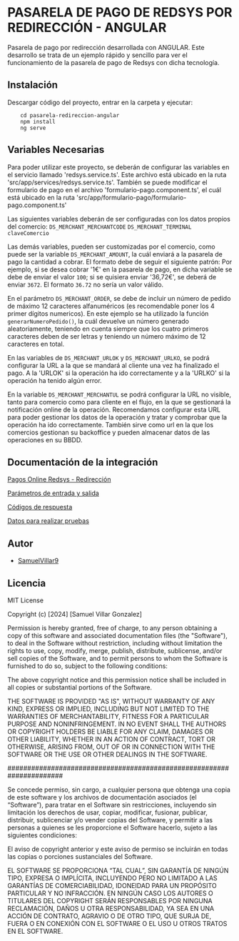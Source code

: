 
# PASARELA DE PAGO DE REDSYS POR REDIRECCIÓN - ANGULAR

Pasarela de pago por redirección desarrollada con ANGULAR.
Este desarrollo se trata de un ejemplo rápido y sencillo para ver el funcionamiento de la pasarela de pago de Redsys con dicha tecnología.

## Instalación

Descargar código del proyecto, entrar en la carpeta y ejecutar:

```
    cd pasarela-redireccion-angular
    npm install
    ng serve
```

    
## Variables Necesarias

Para poder utilizar este proyecto, se deberán de configurar las variables en el servicio llamado 'redsys.service.ts'. Este archivo está ubicado en la ruta 'src/app/services/redsys.service.ts'. También se puede modificar el formulario de pago en el archivo 'formulario-pago.component.ts', el cuál está ubicado en la ruta 'src/app/formulario-pago/formulario-pago.component.ts'

Las siguientes variables deberán de ser configuradas con los datos propios del comercio:
`DS_MERCHANT_MERCHANTCODE`
`DS_MERCHANT_TERMINAL`
`claveComercio`

Las demás variables, pueden ser customizadas por el comercio, como puede ser la variable `DS_MERCHANT_AMOUNT`, la cuál enviará a la pasarela de pago la cantidad a cobrar. El formato debe de seguir el siguiente patrón:
Por ejemplo, si se desea cobrar '1€' en la pasarela de pago, en dicha variable se debe de enviar el valor `100`; si se quisiera enviar '36,72€', se deberá de enviar `3672`. El formato `36.72` no sería un valor válido.

En el parámetro `DS_MERCHANT_ORDER`, se debe de incluir un número de pedido de máximo 12 caracteres alfanuméricos (es recomendable poner los 4 primer dígitos numericos). En este ejemplo se ha utilizado la función `generarNumeroPedido()`, la cuál devuelve un número generado aleatoriamente, teniendo en cuenta siempre que los cuatro primeros caracteres deben de ser letras y teniendo un número máximo de 12 caracteres en total.

En las variables de `DS_MERCHANT_URLOK` y `DS_MERCHANT_URLKO`, se podrá configurar la URL a la que se mandará al cliente una vez ha finalizado el pago. A la 'URLOK' si la operación ha ido correctamente y a la 'URLKO' si la operación ha tenido algún error.

En la variable `DS_MERCHANT_MERCHANTUL` se podrá configurar la URL no visible, tanto para comercio como para cliente en el flujo, en la que se gestionará la notificación online de la operación. Recomendamos configurar esta URL para poder gestionar los datos de la operación y tratar y comprobar que la operación ha ido correctamente. También sirve como url en la que los comercios gestionan su backoffice y pueden almacenar datos de las operaciones en su BBDD. 



## Documentación de la integración

[Pagos Online Redsys - Redirección](https://pagosonline.redsys.es/conexion-redireccion.html)

[Parámetros de entrada y salida](https://pagosonline.redsys.es/parametros-entrada-salida.html)

[Códigos de respuesta](https://pagosonline.redsys.es/codigosRespuesta.html)

[Datos para realizar pruebas](https://pagosonline.redsys.es/entornosPruebas.html)
## Autor

- [SamuelVillar9](https://github.com/SamuelVillar9)


## Licencia

MIT License

Copyright (c) [2024] [Samuel Villar Gonzalez]

Permission is hereby granted, free of charge, to any person obtaining a copy
of this software and associated documentation files (the "Software"), to deal
in the Software without restriction, including without limitation the rights
to use, copy, modify, merge, publish, distribute, sublicense, and/or sell
copies of the Software, and to permit persons to whom the Software is
furnished to do so, subject to the following conditions:

The above copyright notice and this permission notice shall be included in all
copies or substantial portions of the Software.

THE SOFTWARE IS PROVIDED "AS IS", WITHOUT WARRANTY OF ANY KIND, EXPRESS OR
IMPLIED, INCLUDING BUT NOT LIMITED TO THE WARRANTIES OF MERCHANTABILITY,
FITNESS FOR A PARTICULAR PURPOSE AND NONINFRINGEMENT. IN NO EVENT SHALL THE
AUTHORS OR COPYRIGHT HOLDERS BE LIABLE FOR ANY CLAIM, DAMAGES OR OTHER
LIABILITY, WHETHER IN AN ACTION OF CONTRACT, TORT OR OTHERWISE, ARISING FROM,
OUT OF OR IN CONNECTION WITH THE SOFTWARE OR THE USE OR OTHER DEALINGS IN THE
SOFTWARE.

######################################################################

Se concede permiso, sin cargo, a cualquier persona que obtenga una copia de este software y los archivos de documentación asociados (el “Software”), para tratar en el Software sin restricciones, incluyendo sin limitación los derechos de usar, copiar, modificar, fusionar, publicar, distribuir, sublicenciar y/o vender copias del Software, y permitir a las personas a quienes se les proporcione el Software hacerlo, sujeto a las siguientes condiciones:

El aviso de copyright anterior y este aviso de permiso se incluirán en todas las copias o porciones sustanciales del Software.

EL SOFTWARE SE PROPORCIONA “TAL CUAL”, SIN GARANTÍA DE NINGÚN TIPO, EXPRESA O IMPLÍCITA, INCLUYENDO PERO NO LIMITADO A LAS GARANTÍAS DE COMERCIABILIDAD, IDONEIDAD PARA UN PROPÓSITO PARTICULAR Y NO INFRACCIÓN. EN NINGÚN CASO LOS AUTORES O TITULARES DEL COPYRIGHT SERÁN RESPONSABLES POR NINGUNA RECLAMACIÓN, DAÑOS U OTRA RESPONSABILIDAD, YA SEA EN UNA ACCIÓN DE CONTRATO, AGRAVIO O DE OTRO TIPO, QUE SURJA DE, FUERA O EN CONEXIÓN CON EL SOFTWARE O EL USO U OTROS TRATOS EN EL SOFTWARE.
